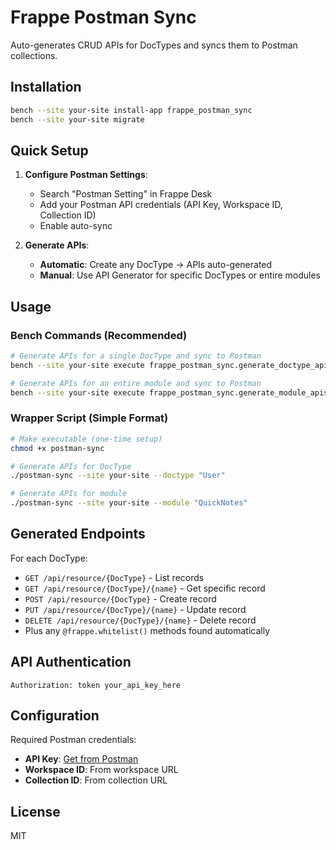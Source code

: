 # Frappe Postman Sync

Auto-generates CRUD APIs for DocTypes and syncs them to Postman collections.

## Installation

```bash
bench --site your-site install-app frappe_postman_sync
bench --site your-site migrate
```

## Quick Setup

1. **Configure Postman Settings**:
   - Search "Postman Setting" in Frappe Desk
   - Add your Postman API credentials (API Key, Workspace ID, Collection ID)
   - Enable auto-sync

2. **Generate APIs**:
   - **Automatic**: Create any DocType → APIs auto-generated
   - **Manual**: Use API Generator for specific DocTypes or entire modules

## Usage

### Bench Commands (Recommended)

```bash
# Generate APIs for a single DocType and sync to Postman
bench --site your-site execute frappe_postman_sync.generate_doctype_apis --args '["User"]'

# Generate APIs for an entire module and sync to Postman
bench --site your-site execute frappe_postman_sync.generate_module_apis --args '["QuickNotes"]'
```

### Wrapper Script (Simple Format)

```bash
# Make executable (one-time setup)
chmod +x postman-sync

# Generate APIs for DocType
./postman-sync --site your-site --doctype "User"

# Generate APIs for module
./postman-sync --site your-site --module "QuickNotes"
```

## Generated Endpoints

For each DocType:

- `GET /api/resource/{DocType}` - List records
- `GET /api/resource/{DocType}/{name}` - Get specific record
- `POST /api/resource/{DocType}` - Create record
- `PUT /api/resource/{DocType}/{name}` - Update record
- `DELETE /api/resource/{DocType}/{name}` - Delete record
- Plus any `@frappe.whitelist()` methods found automatically

## API Authentication

```http
Authorization: token your_api_key_here
```

## Configuration

Required Postman credentials:

- **API Key**: [Get from Postman](https://web.postman.co/settings/me/api-keys)
- **Workspace ID**: From workspace URL
- **Collection ID**: From collection URL

## License

MIT
